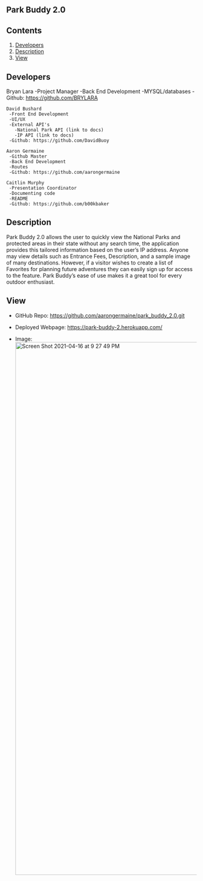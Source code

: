 ## Park Buddy 2.0

  ## Contents
 1. [Developers](#Developers)
 2. [Description](#Description)
 3. [View](#View)


  ## Developers
 
   Bryan Lara
     -Project Manager
     -Back End Development
     -MYSQL/databases
     -Github: https://github.com/BRYLARA

    David Bushard
     -Front End Development
     -UI/UX
     -External API's
       -National Park API (link to docs)
       -IP API (link to docs)
     -Github: https://github.com/DavidBuoy

    Aaron Germaine
     -Github Master
     -Back End Development
     -Routes
     -Github: https://github.com/aarongermaine

    Caitlin Murphy
     -Presentation Coordinator
     -Documenting code 
     -README
     -Github: https://github.com/b00kbaker
    
  
  ## Description 
  
   Park Buddy 2.0 allows the user to quickly view the National Parks and protected areas in their state without any search time, the application provides this tailored information based on the user’s IP address. Anyone may view details such as Entrance Fees, Description, and a sample image of many destinations. However, if a visitor wishes to create a list of Favorites for planning future adventures they can easily sign up for access to the feature. Park Buddy’s ease of use makes it a great tool for every outdoor enthusiast.
    

  ## View
  * GitHub Repo: https://github.com/aarongermaine/park_buddy_2.0.git

  * Deployed Webpage: https://park-buddy-2.herokuapp.com/

  * Image: <img width="1412" alt="Screen Shot 2021-04-16 at 9 27 49 PM" src="https://user-images.githubusercontent.com/72171646/115100557-a0b28a00-9efa-11eb-90d6-f45ecc83c784.png">
  
  
 